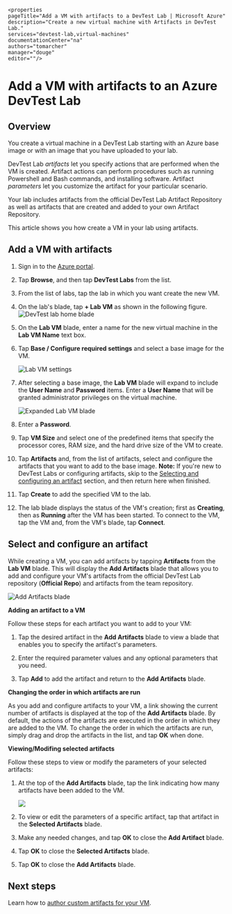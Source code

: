     <properties
	pageTitle="Add a VM with artifacts to a DevTest Lab | Microsoft Azure"
	description="Create a new virtual machine with Artifacts in DevTest Lab."
	services="devtest-lab,virtual-machines"
	documentationCenter="na"
	authors="tomarcher"
	manager="douge"
	editor=""/>

<tags
	ms.service="devtest-lab"
	ms.workload="na"
	ms.tgt_pltfrm="na"
	ms.devlang="na"
	ms.topic="article"
	ms.date="11/01/2015"
	ms.author="tarcher"/>

# Add a VM with artifacts to an Azure DevTest Lab

## Overview

You create a virtual machine in a DevTest Lab starting with an Azure base image or with an image that you have uploaded to your lab.

DevTest Lab *artifacts* let you specify actions that are performed when the VM is created. Artifact actions can perform procedures such as running Powershell and Bash commands, and installing software. Artifact *parameters* let you customize the artifact for your particular scenario.

Your lab includes artifacts from the official DevTest Lab Artifact Repository as well as artifacts that are created and added to your own Artifact Repository.

This article shows you how create a VM in your lab using artifacts.

## Add a VM with artifacts

1. Sign in to the [Azure portal](http://portal.azure.com).

1. Tap **Browse**, and then tap **DevTest Labs** from the list.

1. From the list of labs, tap the lab in which you want create the new VM.  

1. On the lab's blade, tap **+ Lab VM** as shown in the following figure.  
    ![DevTest lab home blade](./media/devtest-lab-add-vm-with-artifacts/devtestlab-home-blade-add-vm.png)

1. On the **Lab VM** blade, enter a name for the new virtual machine in the **Lab VM Name** text box.

1. Tap **Base / Configure required settings** and select a base image for the VM.

    ![Lab VM settings](./media/devtest-lab-add-vm-with-artifacts/devtestlab-add-lab-vm-blade-1.png)  

1. After selecting a base image, the **Lab VM** blade will expand to include the **User Name** and **Password** items. Enter a **User Name** that will be granted administrator privileges on the virtual machine.  

    ![Expanded Lab VM blade](./media/devtest-lab-add-vm-with-artifacts/devtestlab-add-lab-vm-blade-2.png)

1. Enter a **Password**.

1. Tap **VM Size** and select one of the predefined items that specify the processor cores, RAM size, and the hard drive size of the VM to create.

1. Tap **Artifacts** and, from the list of artifacts, select and configure the artifacts that you want to add to the base image. **Note:** If you're new to DevTest Labs or configuring artifacts, skip to the [Selecting and configuring an artifact](#configuring-an-artifact) section, and then return here when finished.

1. Tap **Create** to add the specified VM to the lab.

1. The lab blade displays the status of the VM's creation; first as **Creating**, then as **Running** after the VM has been started. To connect to the VM, tap the VM and, from the VM's blade, tap **Connect**.  

## Select and configure an artifact

While creating a VM, you can add artifacts by tapping **Artifacts** from the **Lab VM** blade. This will display the **Add Artifacts** blade that allows you to add and configure your VM's artifacts from the official DevTest Lab repository (**Official Repo**) and artifacts from the team repository.

![Add Artifacts blade](./media/devtest-lab-add-vm-with-artifacts/devtestlab-add-artifact-blade.png)

**Adding an artifact to a VM**

Follow these steps for each artifact you want to add to your VM:

1. Tap the desired artifact in the **Add Artifacts** blade to view a blade that enables you to specify the artifact's parameters.  

2. Enter the required parameter values and any optional parameters that you need.  

3. Tap **Add** to add the artifact and return to the **Add Artifacts** blade.

**Changing the order in which artifacts are run**

As you add and configure artifacts to your VM, a link showing the current number of artifacts is displayed at the top of the **Add Artifacts** blade. By default, the actions of the artifacts are executed in the order in which they are added to the VM. To change the order in which the artifacts are run, simply drag and drop the artifacts in the list, and tap **OK** when done.  

**Viewing/Modifing selected artifacts**

Follow these steps to view or modify the parameters of your selected artifacts:

1. At the top of the **Add Artifacts** blade, tap the link indicating how many artifacts have been added to the VM.

    ![](./media/devtest-lab-add-vm-with-artifacts/devtestlab-add-artifacts-blade-selected-artifacts.png)

1. To view or edit the parameters of a specific artifact, tap that artifact in the **Selected Artifacts** blade.  

1. Make any needed changes, and tap **OK** to close the **Add Artifact** blade.

1. Tap **OK** to close the **Selected Artifacts** blade.

1. Tap **OK** to close the **Add Artifacts** blade.      

## Next steps

Learn how to [author custom artifacts for your VM](devtest-lab-artifact-author.md).
